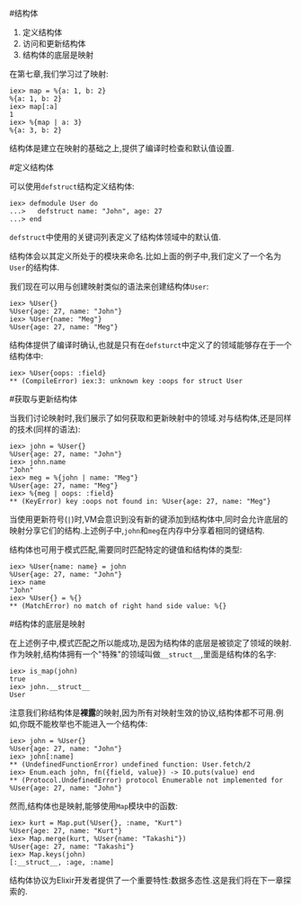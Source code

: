 #结构体

  1. 定义结构体
  2. 访问和更新结构体
  3. 结构体的底层是映射

在第七章,我们学习过了映射:

```
iex> map = %{a: 1, b: 2}
%{a: 1, b: 2}
iex> map[:a]
1
iex> %{map | a: 3}
%{a: 3, b: 2}
```

结构体是建立在映射的基础之上,提供了编译时检查和默认值设置.

#定义结构体

可以使用`defstruct`结构定义结构体:

```
iex> defmodule User do
...>   defstruct name: "John", age: 27
...> end
```

`defstruct`中使用的关键词列表定义了结构体领域中的默认值.

结构体会以其定义所处于的模块来命名.比如上面的例子中,我们定义了一个名为`User`的结构体.

我们现在可以用与创建映射类似的语法来创建结构体`User`:

```
iex> %User{}
%User{age: 27, name: "John"}
iex> %User{name: "Meg"}
%User{age: 27, name: "Meg"}
```

结构体提供了编译时确认,也就是只有在`defsturct`中定义了的领域能够存在于一个结构体中:

```
iex> %User{oops: :field}
** (CompileError) iex:3: unknown key :oops for struct User
```

#获取与更新结构体

当我们讨论映射时,我们展示了如何获取和更新映射中的领域.对与结构体,还是同样的技术(同样的语法):

```
iex> john = %User{}
%User{age: 27, name: "John"}
iex> john.name
"John"
iex> meg = %{john | name: "Meg"}
%User{age: 27, name: "Meg"}
iex> %{meg | oops: :field}
** (KeyError) key :oops not found in: %User{age: 27, name: "Meg"}
```

当使用更新符号(`|`)时,VM会意识到没有新的键添加到结构体中,同时会允许底层的映射分享它们的结构.上述例子中,`john`和`meg`在内存中分享着相同的键结构.

结构体也可用于模式匹配,需要同时匹配特定的键值和结构体的类型:

```
iex> %User{name: name} = john
%User{age: 27, name: "John"}
iex> name
"John"
iex> %User{} = %{}
** (MatchError) no match of right hand side value: %{}
```

#结构体的底层是映射

在上述例子中,模式匹配之所以能成功,是因为结构体的底层是被锁定了领域的映射.作为映射,结构体拥有一个"特殊"的领域叫做`__struct__`,里面是结构体的名字:

```
iex> is_map(john)
true
iex> john.__struct__
User
```

注意我们称结构体是**裸露**的映射,因为所有对映射生效的协议,结构体都不可用.例如,你既不能枚举也不能进入一个结构体:

```
iex> john = %User{}
%User{age: 27, name: "John"}
iex> john[:name]
** (UndefinedFunctionError) undefined function: User.fetch/2
iex> Enum.each john, fn({field, value}) -> IO.puts(value) end
** (Protocol.UndefinedError) protocol Enumerable not implemented for %User{age: 27, name: "John"}
```

然而,结构体也是映射,能够使用`Map`模块中的函数:

```
iex> kurt = Map.put(%User{}, :name, "Kurt")
%User{age: 27, name: "Kurt"}
iex> Map.merge(kurt, %User{name: "Takashi"})
%User{age: 27, name: "Takashi"}
iex> Map.keys(john)
[:__struct__, :age, :name]
```

结构体协议为Elixir开发者提供了一个重要特性:数据多态性.这是我们将在下一章探索的.
